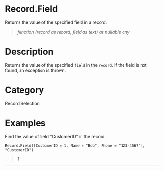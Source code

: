 ﻿# Record.Field
Returns the value of the specified field in a record.
> _function (record as record, field as text) as nullable any_
# Description 
Returns the value of the specified <code>field</code> in the <code>record</code>. If the field is not found, an exception is thrown.
# Category 
Record.Selection
# Examples 
Find the value of field "CustomerID" in the record.
```
Record.Field([CustomerID = 1, Name = "Bob", Phone = "123-4567"], "CustomerID")
```
> 1
***
